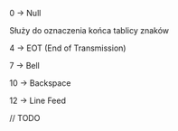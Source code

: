 0 -> Null

Służy do oznaczenia końca tablicy znaków

4 -> EOT (End of Transmission)

7 -> Bell

10 -> Backspace

12 -> Line Feed

// TODO
